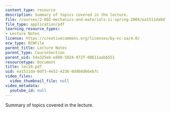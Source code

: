 ```yaml
---
content_type: resource
description: Summary of topics covered in the lecture.
file: /courses/2-002-mechanics-and-materials-ii-spring-2004/ea1511da0df34e5242360dd60d66eb7c_lec10.pdf
file_type: application/pdf
learning_resource_types:
- Lecture Notes
license: https://creativecommons.org/licenses/by-nc-sa/4.0/
ocw_type: OCWFile
parent_title: Lecture Notes
parent_type: CourseSection
parent_uid: 54a325eb-e800-5924-972f-08611aabb551
resourcetype: Document
title: lec10.pdf
uid: ea1511da-0df3-4e52-4236-0dd60d66eb7c
video_files:
  video_thumbnail_file: null
video_metadata:
  youtube_id: null
---
```

Summary of topics covered in the lecture.